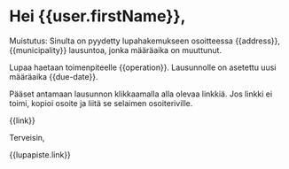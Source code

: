 # Hei {{user.firstName}},

Muistutus: Sinulta on pyydetty lupahakemukseen osoitteessa {{address}},
{{municipality}} lausuntoa, jonka määräaika on muuttunut.

Lupaa haetaan toimenpiteelle {{operation}}. Lausunnolle on asetettu
uusi määräaika {{due-date}}.

Pääset antamaan lausunnon klikkaamalla alla olevaa linkkiä. Jos linkki
ei toimi, kopioi osoite ja liitä se selaimen osoiteriville.

{{link}}

Terveisin,

{{lupapiste.link}}
